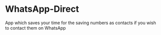 # WhatsApp-Direct
App which saves your time for the saving numbers as contacts if you wish to contact them on WhatsApp
